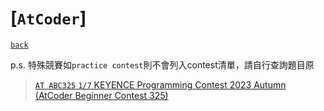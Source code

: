 # [`AtCoder`]
[`back`](../)

p.s. 特殊競賽如`practice contest`則不會列入contest清單，請自行查詢題目原

> [`AT ABC325` `1/7` KEYENCE Programming Contest 2023 Autumn (AtCoder Beginner Contest 325)](./abc325)


<link id="style_css" rel="stylesheet" type="text/css" href="/OJ_ans/style.css">